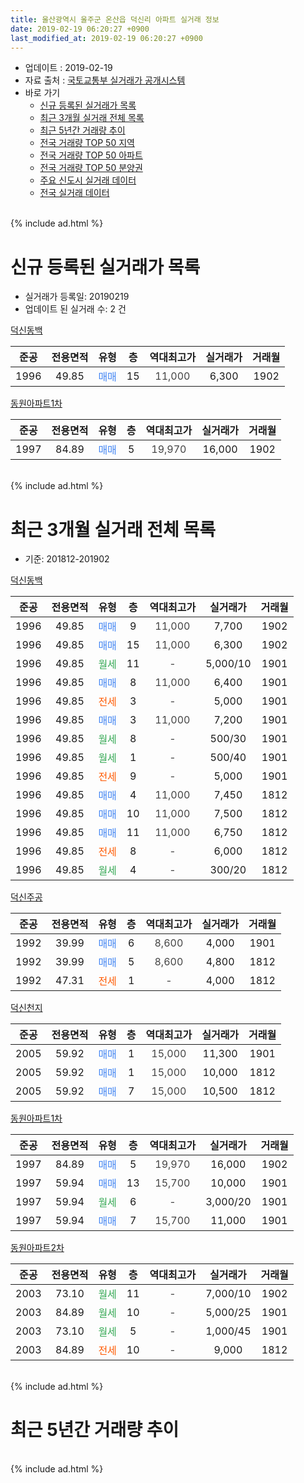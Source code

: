 ```yaml
---
title: 울산광역시 울주군 온산읍 덕신리 아파트 실거래 정보
date: 2019-02-19 06:20:27 +0900
last_modified_at: 2019-02-19 06:20:27 +0900
---
```


* 업데이트 : 2019-02-19
* 자료 출처 : [국토교통부 실거래가 공개시스템](http://rt.molit.go.kr)
* 바로 가기
    * [신규 등록된 실거래가 목록](#신규-등록된-실거래가-목록)
    * [최근 3개월 실거래 전체 목록](#최근-3개월-실거래-전체-목록)
    * [최근 5년간 거래량 추이](#최근-5년간-거래량-추이)
    * [전국 거래량 TOP 50 지역](https://ayogom.github.io/apt-trade-info/최근-3개월-전국에서-가장-거래가-많이-발생한-지역)
    * [전국 거래량 TOP 50 아파트](https://ayogom.github.io/apt-trade-info/최근-3개월-전국에서-가장-거래가-많이-발생한-아파트)
    * [전국 거래량 TOP 50 분양권](https://ayogom.github.io/apt-trade-info/최근-3개월-전국에서-가장-거래가-많이-발생한-분양권)
    * [주요 신도시 실거래 데이터](https://ayogom.github.io/apt-trade-info/주요-신도시)
    * [전국 실거래 데이터](https://ayogom.github.io/apt-trade-info/전국)
<br>
{% include ad.html %}
<br>

# 신규 등록된 실거래가 목록
* 실거래가 등록일: 20190219
* 업데이트 된 실거래 수: 2 건


[덕신동백](https://search.naver.com/search.naver?query=%EC%9A%B8%EC%82%B0%EA%B4%91%EC%97%AD%EC%8B%9C+%EC%9A%B8%EC%A3%BC%EA%B5%B0+%EC%98%A8%EC%82%B0%EC%9D%8D+%EB%8D%95%EC%8B%A0%EB%A6%AC+%EB%8D%95%EC%8B%A0%EB%8F%99%EB%B0%B1)

|준공|전용면적|유형|층|역대최고가|실거래가|거래월|
|:---:|:---:|:---:|:---:|:---:|:---:|:---:|
|1996|49.85|<span style="color:#4285f3">매매</span>|15|<span style="color:#444444">11,000</span>|6,300|1902|

[동원아파트1차](https://search.naver.com/search.naver?query=%EC%9A%B8%EC%82%B0%EA%B4%91%EC%97%AD%EC%8B%9C+%EC%9A%B8%EC%A3%BC%EA%B5%B0+%EC%98%A8%EC%82%B0%EC%9D%8D+%EB%8D%95%EC%8B%A0%EB%A6%AC+%EB%8F%99%EC%9B%90%EC%95%84%ED%8C%8C%ED%8A%B81%EC%B0%A8)

|준공|전용면적|유형|층|역대최고가|실거래가|거래월|
|:---:|:---:|:---:|:---:|:---:|:---:|:---:|
|1997|84.89|<span style="color:#4285f3">매매</span>|5|<span style="color:#444444">19,970</span>|16,000|1902|


<br>
{% include ad.html %}
<br>

# 최근 3개월 실거래 전체 목록
* 기준: 201812-201902


[덕신동백](https://search.naver.com/search.naver?query=%EC%9A%B8%EC%82%B0%EA%B4%91%EC%97%AD%EC%8B%9C+%EC%9A%B8%EC%A3%BC%EA%B5%B0+%EC%98%A8%EC%82%B0%EC%9D%8D+%EB%8D%95%EC%8B%A0%EB%A6%AC+%EB%8D%95%EC%8B%A0%EB%8F%99%EB%B0%B1)

|준공|전용면적|유형|층|역대최고가|실거래가|거래월|
|:---:|:---:|:---:|:---:|:---:|:---:|:---:|
|1996|49.85|<span style="color:#4285f3">매매</span>|9|<span style="color:#444444">11,000</span>|7,700|1902|
|1996|49.85|<span style="color:#4285f3">매매</span>|15|<span style="color:#444444">11,000</span>|6,300|1902|
|1996|49.85|<span style="color:#34a853">월세</span>|11|<span style="color:#444444">-</span>|5,000/10|1901|
|1996|49.85|<span style="color:#4285f3">매매</span>|8|<span style="color:#444444">11,000</span>|6,400|1901|
|1996|49.85|<span style="color:#ff5a00">전세</span>|3|<span style="color:#444444">-</span>|5,000|1901|
|1996|49.85|<span style="color:#4285f3">매매</span>|3|<span style="color:#444444">11,000</span>|7,200|1901|
|1996|49.85|<span style="color:#34a853">월세</span>|8|<span style="color:#444444">-</span>|500/30|1901|
|1996|49.85|<span style="color:#34a853">월세</span>|1|<span style="color:#444444">-</span>|500/40|1901|
|1996|49.85|<span style="color:#ff5a00">전세</span>|9|<span style="color:#444444">-</span>|5,000|1901|
|1996|49.85|<span style="color:#4285f3">매매</span>|4|<span style="color:#444444">11,000</span>|7,450|1812|
|1996|49.85|<span style="color:#4285f3">매매</span>|10|<span style="color:#444444">11,000</span>|7,500|1812|
|1996|49.85|<span style="color:#4285f3">매매</span>|11|<span style="color:#444444">11,000</span>|6,750|1812|
|1996|49.85|<span style="color:#ff5a00">전세</span>|8|<span style="color:#444444">-</span>|6,000|1812|
|1996|49.85|<span style="color:#34a853">월세</span>|4|<span style="color:#444444">-</span>|300/20|1812|

[덕신주공](https://search.naver.com/search.naver?query=%EC%9A%B8%EC%82%B0%EA%B4%91%EC%97%AD%EC%8B%9C+%EC%9A%B8%EC%A3%BC%EA%B5%B0+%EC%98%A8%EC%82%B0%EC%9D%8D+%EB%8D%95%EC%8B%A0%EB%A6%AC+%EB%8D%95%EC%8B%A0%EC%A3%BC%EA%B3%B5)

|준공|전용면적|유형|층|역대최고가|실거래가|거래월|
|:---:|:---:|:---:|:---:|:---:|:---:|:---:|
|1992|39.99|<span style="color:#4285f3">매매</span>|6|<span style="color:#444444">8,600</span>|4,000|1901|
|1992|39.99|<span style="color:#4285f3">매매</span>|5|<span style="color:#444444">8,600</span>|4,800|1812|
|1992|47.31|<span style="color:#ff5a00">전세</span>|1|<span style="color:#444444">-</span>|4,000|1812|

[덕신천지](https://search.naver.com/search.naver?query=%EC%9A%B8%EC%82%B0%EA%B4%91%EC%97%AD%EC%8B%9C+%EC%9A%B8%EC%A3%BC%EA%B5%B0+%EC%98%A8%EC%82%B0%EC%9D%8D+%EB%8D%95%EC%8B%A0%EB%A6%AC+%EB%8D%95%EC%8B%A0%EC%B2%9C%EC%A7%80)

|준공|전용면적|유형|층|역대최고가|실거래가|거래월|
|:---:|:---:|:---:|:---:|:---:|:---:|:---:|
|2005|59.92|<span style="color:#4285f3">매매</span>|1|<span style="color:#444444">15,000</span>|11,300|1901|
|2005|59.92|<span style="color:#4285f3">매매</span>|1|<span style="color:#444444">15,000</span>|10,000|1812|
|2005|59.92|<span style="color:#4285f3">매매</span>|7|<span style="color:#444444">15,000</span>|10,500|1812|

[동원아파트1차](https://search.naver.com/search.naver?query=%EC%9A%B8%EC%82%B0%EA%B4%91%EC%97%AD%EC%8B%9C+%EC%9A%B8%EC%A3%BC%EA%B5%B0+%EC%98%A8%EC%82%B0%EC%9D%8D+%EB%8D%95%EC%8B%A0%EB%A6%AC+%EB%8F%99%EC%9B%90%EC%95%84%ED%8C%8C%ED%8A%B81%EC%B0%A8)

|준공|전용면적|유형|층|역대최고가|실거래가|거래월|
|:---:|:---:|:---:|:---:|:---:|:---:|:---:|
|1997|84.89|<span style="color:#4285f3">매매</span>|5|<span style="color:#444444">19,970</span>|16,000|1902|
|1997|59.94|<span style="color:#4285f3">매매</span>|13|<span style="color:#444444">15,700</span>|10,000|1901|
|1997|59.94|<span style="color:#34a853">월세</span>|6|<span style="color:#444444">-</span>|3,000/20|1901|
|1997|59.94|<span style="color:#4285f3">매매</span>|7|<span style="color:#444444">15,700</span>|11,000|1901|

[동원아파트2차](https://search.naver.com/search.naver?query=%EC%9A%B8%EC%82%B0%EA%B4%91%EC%97%AD%EC%8B%9C+%EC%9A%B8%EC%A3%BC%EA%B5%B0+%EC%98%A8%EC%82%B0%EC%9D%8D+%EB%8D%95%EC%8B%A0%EB%A6%AC+%EB%8F%99%EC%9B%90%EC%95%84%ED%8C%8C%ED%8A%B82%EC%B0%A8)

|준공|전용면적|유형|층|역대최고가|실거래가|거래월|
|:---:|:---:|:---:|:---:|:---:|:---:|:---:|
|2003|73.10|<span style="color:#34a853">월세</span>|11|<span style="color:#444444">-</span>|7,000/10|1902|
|2003|84.89|<span style="color:#34a853">월세</span>|10|<span style="color:#444444">-</span>|5,000/25|1901|
|2003|73.10|<span style="color:#34a853">월세</span>|5|<span style="color:#444444">-</span>|1,000/45|1901|
|2003|84.89|<span style="color:#ff5a00">전세</span>|10|<span style="color:#444444">-</span>|9,000|1812|


<br>
{% include ad.html %}
<br>

# 최근 5년간 거래량 추이


<div style="width:100%;">
    <canvas id="deal_progress" height="200"></canvas>
</div>

<script>
new Chart(document.getElementById("deal_progress"), {
    type: 'line',
    data: {
        labels: ['201402','201403','201404','201405','201406','201407','201408','201409','201410','201411','201412','201501','201502','201503','201504','201505','201506','201507','201508','201509','201510','201511','201512','201601','201602','201603','201604','201605','201606','201607','201608','201609','201610','201611','201612','201701','201702','201703','201704','201705','201706','201707','201708','201709','201710','201711','201712','201801','201802','201803','201804','201805','201806','201807','201808','201809','201810','201811','201812','201901','201902'],
        datasets: [{
            label: '매매',
            pointRadius: 1,
            data: [8, 28, 19, 17, 26, 13, 9, 18, 14, 10, 13, 19, 15, 32, 25, 15, 25, 15, 22, 28, 18, 19, 19, 15, 10, 35, 21, 15, 9, 14, 17, 4, 11, 10, 18, 12, 10, 10, 10, 11, 10, 12, 7, 8, 10, 10, 5, 10, 5, 17, 8, 8, 5, 10, 7, 9, 11, 9, 6, 6, 3],
            borderColor: "rgba(255, 201, 14, 1)",
            backgroundColor: "rgba(255, 201, 14, 0.5)",
            fill: false,
            lineTension: 0
        },{
            label: '전월세',
            pointRadius: 1,
            data: [8, 10, 12, 13, 7, 6, 2, 9, 10, 7, 4, 4, 7, 6, 3, 9, 7, 10, 6, 13, 14, 10, 10, 8, 3, 11, 5, 4, 10, 10, 6, 8, 9, 9, 4, 5, 6, 6, 5, 10, 11, 3, 7, 8, 7, 9, 3, 3, 2, 9, 8, 7, 8, 4, 3, 6, 10, 9, 4, 8, 1],
            borderColor: "rgba(0, 141, 185, 1)",
            backgroundColor: "rgba(0, 141, 185, 0.5)",
            fill: false,
            lineTension: 0
        }
        ]
    },
    options: {
        responsive: true,
        title: {
            display: false
        },
        tooltips: {
            mode: 'index',
            intersect: false
        },
        hover: {
            mode: 'nearest',
            intersect: true
        },
        scales: {
            xAxes: [{
                display: true,
                scaleLabel: {
                    display: true,
                    labelString: '년/월'
                }
            }],
            yAxes: [{
                display: true,
                ticks: {
                    suggestedMin: 0,
                },
                scaleLabel: {
                    display: true,
                    labelString: '실거래 수'
                }
            }]
        }
    }
});

</script>


<br>
{% include ad.html %}
<br>

